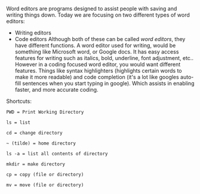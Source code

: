 Word editors are programs designed to assist people with saving and writing things down.
Today we are focusing on two different types of word editors:
* Writing editors
* Code editors
Although both of these can be called *word editors*, they have different functions.
A word editor used for writing, would be something like Microsoft word, or Google docs. It has easy access features for writing
such as italics, bold, underline, font adjustment, etc..
However in a coding focused word editor, you would want different features.
Things like syntax highlighters (highlights certain words to make it more readable) and code completion (it's a lot like
googles auto-fill sentences when you start typing in google). Which assists in enabling faster, and more accurate coding.

Shortcuts:
```
PWD = Print Working Directory

ls = list

cd = change directory

~ (tilde) = home directory

ls -a = list all contents of directory

mkdir = make directory

cp = copy (file or directory)

mv = move (file or directory)
```
